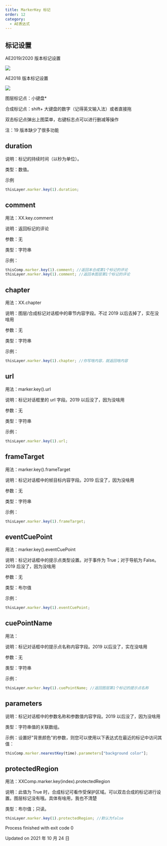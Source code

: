 ```yaml
---
title: MarkerKey 标记
order: 12
category:
  - AE表达式
---
```


## 标记设置

AE2019/2020 版本标记设置

![](https://mir.yuelili.com/wp-content/uploads/user/AE/expression/exp-12-1.bmp)

AE2018 版本标记设置

![](https://mir.yuelili.com/wp-content/uploads/user/AE/expression/exp-10-1.bmp)

图层标记点：小键盘\*

合成标记点：shift+ 大键盘的数字（记得英文输入法）或者直接拖

双击标记点弹出上图菜单，右键标志点可以进行删减等操作

注：19 版本缺少了很多功能

## duration

说明：标记的持续时间（以秒为单位）。

类型：数值。

示例

```javascript
thisLayer.marker.key(1).duration;
```

## comment

用法：XX.key.comment

说明：返回标记的评论

参数：无

类型：字符串

示例：

```javascript
thisComp.marker.key(1).comment; //返回本合成第1个标记的评论
thisLayer.marker.key(1).comment; //返回本图层第1个标记的评论
```

## chapter

用法：XX.chapter

说明：图层/合成标记对话框中的章节内容字段。不过 2019 以后去掉了，实在没啥用

参数：无

类型：字符串

示例：

```javascript
thisLayer.marker.key(1).chapter; //你写啥内容，就返回啥内容
```

## url

用法：marker.key().url

说明：标记对话框里的 url 字段。2019 以后没了，因为没啥用

参数：无

类型：字符串

示例：

```javascript
thisLayer.marker.key(1).url;
```

## frameTarget

用法：marker.key().frameTarget

说明：标记对话框中的帧目标内容字段。2019 后没了，因为没啥用

参数：无

类型：字符串

示例：

```javascript
thisLayer.marker.key(1).frameTarget;
```

## eventCuePoint

用法：marker.key().eventCuePoint

说明：标记对话框中的提示点类型设置。对于事件为 True；对于导航为 False。2019 后没了，因为没啥用

参数：无

类型：布尔值

示例：

```javascript
thisLayer.marker.key(1).eventCuePoint;
```

## cuePointName

用法：

说明：标记对话框中的提示点名称内容字段。2019 以后没了，实在没啥用

参数：无

类型：字符串

示例：

```javascript
thisLayer.marker.key(1).cuePointName; //返回图层第1个标记的提示点名称
```

## parameters

说明：标记对话框中的参数名称和参数值内容字段。2019 以后没了，因为没啥用

类型：字符串值的关联数组。

示例：设置好"背景颜色"的参数，则您可以使用以下表达式在最近的标记中访问其值：

```javascript
thisComp.marker.nearestKey(time).parameters["background color"];
```

## protectedRegion

用法：XXComp.marker.key(index).protectedRegion

说明：此值为 True 时，合成标记可看作受保护区域。可以双击合成的标记进行设置。图层标记没有哦。具体有啥用，我也不清楚

类型：布尔值；只读。

```javascript
thisLayer.marker.key(1).protectedRegion; //默认为false
```

Process finished with exit code 0

Updated on 2021 年 10 月 24 日
